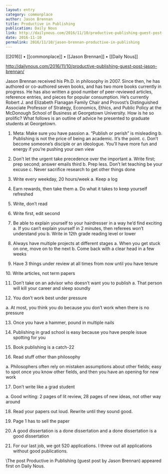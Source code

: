 ```yaml
---
layout: entry
category: commonplace
author: Jason Brennan
title: Productive in Publishing
publication: Daily Nous
link: http://dailynous.com/2016/11/10/productive-publishing-guest-post-jason-brennan/
date: 2016-11-10
permalink: 2016/11/10/jason-brennan-productive-in-publishing
---
```


[[2016]] • [[commonplace]] • [[Jason Brennan]] • [[Daily Nous]]

http://dailynous.com/2016/11/10/productive-publishing-guest-post-jason-brennan/

Jason Brennan received his Ph.D. in philosophy in 2007. Since then, he has authored or co-authored seven books, and has two more books currently in progress. He has also written a good number of peer-reviewed articles, reference entries, and pieces for popular consumption. He’s currently Robert J. and Elizabeth Flanagan Family Chair and Provost’s Distinguished Associate Professor of Strategy, Economics, Ethics, and Public Policy at the McDonough School of Business at Georgetown University. How is he so prolific? What follows is an outline of advice he presented to graduate students at Georgetown.

1. Meta: Make sure you have passion
 a. “Publish or perish” is misleading
 b. Publishing is not the price of being an academic. It’s the point.
 c. Don’t become someone’s disciple or an ideologue. You’ll have more fun and energy if you’re pushing your own view

2. Don’t let the urgent take precedence over the important
 a. Write first; prep second; answer emails third
 b. Prep less. Don’t let teaching be your excuse
 c. Never sacrifice research to get other things done

3. Write every weekday, 20 hours/week
 a. Keep a log

4. Earn rewards, then take them
 a. Do what it takes to keep yourself refreshed

5. Write, don’t read

6. Write first, edit second

7. Be able to explain yourself to your hairdresser in a way he’d find exciting
 a. If you can’t explain yourself in 2 minutes, then referees won’t understand you
 b. Write in 12th grade reading level or lower

8. Always have multiple projects at different stages
 a. When you get stuck on one, move on to the next
 b. Come back with a clear head in a few weeks


9. Have 3 things under review at all times from now until you have tenure

10. Write articles, not term papers

11. Don’t take on an advisor who doesn’t want you to publish
 a. That person will kill your career and sleep soundly

12. You don’t work best under pressure

 a. At most, you think you do because you don’t work when there is no pressure

13. Once you have a hammer, pound in multiple nails

14. Publishing in grad school is easy because you have people issue spotting for you

15. Book publishing is a catch-22

16. Read stuff other than philosophy

 a. Philosophers often rely on mistaken assumptions about other fields; easy to spot once you know other fields, and then you have
 an opening for new work

17. Don’t write like a grad student

 a. Good writing: 2 pages of lit review, 28 pages of new ideas, not other way around

18. Read your papers out loud. Rewrite until they sound good.

19. Page 1 has to sell the paper

20. A good dissertation is a done dissertation and a done dissertation is a good dissertation

21. For our last job, we got 520 applications. I threw out all applications without good publications.

\The post Productive in Publishing (guest post by Jason Brennan) appeared first on Daily Nous.
